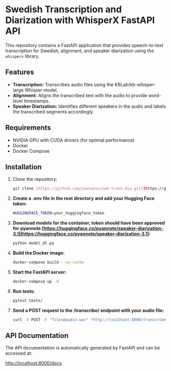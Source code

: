 # Swedish Transcription and Diarization with WhisperX FastAPI API

This repository contains a FastAPI application that provides speech-to-text transcription for Swedish, alignment, and speaker diarization using the `whisperx` library.

## Features

* **Transcription:** Transcribes audio files using the KBLab/kb-whisper-large Whisper model.
* **Alignment:** Aligns the transcribed text with the audio to provide word-level timestamps.
* **Speaker Diarization:** Identifies different speakers in the audio and labels the transcribed segments accordingly.

## Requirements

* NVIDIA GPU with CUDA drivers (for optimal performance)
* Docker
* Docker Compose

## Installation

1. Clone the repository:

   ```bash
   git clone [https://github.com/joenaess/swe-trans-dia.git](https://github.com/joenaess/swe-trans-dia.git)

2. **Create a .env file in the root directory and add your Hugging Face token:**

   ```bash
   HUGGINGFACE_TOKEN=your_huggingface_token

3. **Download models for the container, token should have been approved for pyannote [https://huggingface.co/pyannote/speaker-diarization-3.1](https://huggingface.co/pyannote/speaker-diarization-3.1):**

   ```bash
   python model_dl.py

4. **Build the Docker image:**

   ```bash
   docker-compose build --no-cache

5. **Start the FastAPI server:**

   ```bash
   docker-compose up -d

6. **Run tests:**

   ```bash
   pytest tests/

7. **Send a POST request to the /transcribe/ endpoint with your audio file:**

   ```bash
   curl -X POST -F "file=@audio.wav" "http://localhost:8000/transcribe/?min_speakers=2&max_speakers=2"

## API Documentation

The API documentation is automatically generated by FastAPI and can be accessed at:

[http://localhost:8000/docs](http://localhost:8000/docs)
